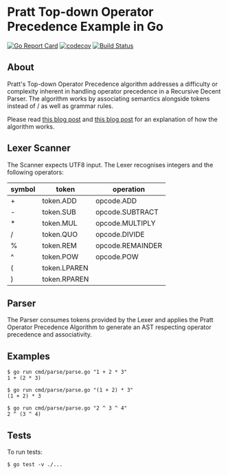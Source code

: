 # Pratt Top-down Operator Precedence Example in Go
[![Go Report Card](https://goreportcard.com/badge/github.com/richardjennings/pratt)](https://goreportcard.com/report/github.com/richardjennings/pratt) [![codecov](https://codecov.io/gh/richardjennings/prattparser/branch/master/graph/badge.svg)](https://codecov.io/gh/richardjennings/prattparser) [![Build Status](https://travis-ci.org/richardjennings/pratt.svg?branch=master)](https://travis-ci.org/richardjennings/pratt)


## About

Pratt's Top-down Operator Precedence algorithm addresses a difficulty or complexity inherent in handling operator precedence in a Recursive Decent Parser. The algorithm works by associating semantics alongside tokens instead of / as well as grammar rules.

Please read [this blog post](http://effbot.org/zone/simple-top-down-parsing.htm) and [this blog post](https://dev.to/jrop/pratt-parsing) for an explanation of how the algorithm works.


## Lexer Scanner

The Scanner expects UTF8 input. The Lexer recognises integers and the following operators:

| symbol | token | operation |
|---|---|---|
| + | token.ADD | opcode.ADD |
| - | token.SUB | opcode.SUBTRACT |
| * | token.MUL | opcode.MULTIPLY |
| / | token.QUO | opcode.DIVIDE |
| % | token.REM | opcode.REMAINDER |
| ^ | token.POW | opcode.POW |
| ( | token.LPAREN | |
| ) | token.RPAREN | |


## Parser

The Parser consumes tokens provided by the Lexer and applies the Pratt
Operator Precedence Algorithm to generate an AST respecting operator precedence and associativity.

## Examples
```
$ go run cmd/parse/parse.go "1 + 2 * 3"
1 + (2 * 3)
```
```
$ go run cmd/parse/parse.go "(1 + 2) * 3"
(1 + 2) * 3
```
```
$ go run cmd/parse/parse.go "2 ^ 3 ^ 4"
2 ^ (3 ^ 4)
```

## Tests

To run tests:
```
$ go test -v ./...
```
